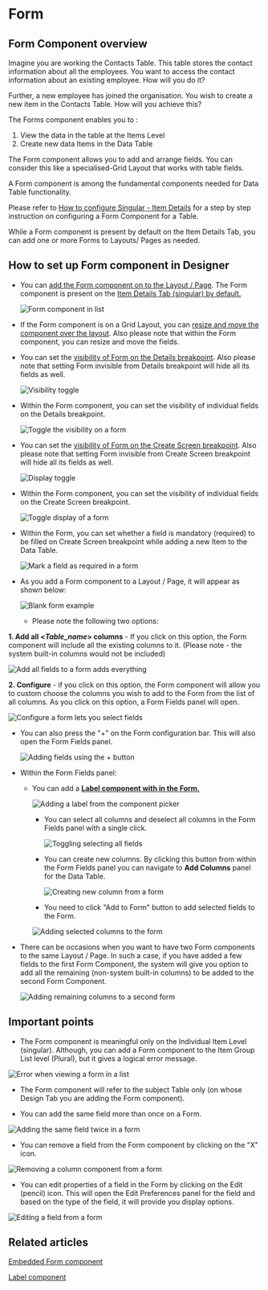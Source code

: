 # Form

## Form Component overview

Imagine you are working the Contacts Table. This table stores the contact information about all the employees. You want to access the contact information about an existing employee. How will you do it?

Further, a new employee has joined the organisation. You wish to create a new item in the Contacts Table. How will you achieve this?

The Forms component enables you to :

1. View the data in the table at the Items Level
2. Create new data Items in the Data Table

The Form component allows you to add and arrange fields. You can consider this like a specialised-Grid Layout that works with table fields.

A Form component is among the fundamental components needed for Data Table functionality.

Please refer to [How to configure Singular - Item Details](/docs/Rapid/4-Keyper%20Manual/2-Designer/2-Pages/5-how-to-guides/how-to-configure-item-details-and-item-creation/how-to-configure-item-details-and-item-creation.md) for a step by step instruction on configuring a Form Component for a Table.

While a Form component is present by default on the Item Details Tab, you can add one or more Forms to Layouts/ Pages as needed.


## How to set up Form component in Designer

- You can [add the Form component on to the Layout / Page](/docs/Rapid/4-Keyper%20Manual/2-Designer/2-Pages/5-how-to-guides/how-to-add-a-component/how-to-add-a-component.md "How to add a component to a Layout / Page?"). The Form component is present on the [Item Details Tab (singular) by default.](/docs/Rapid/4-Keyper%20Manual/2-Designer/2-Pages/5-how-to-guides/how-to-configure-item-details-and-item-creation/how-to-configure-item-details-and-item-creation.md) 

    ![Form component in list](<Component list.png>)
- If the Form component is on a Grid Layout, you can [resize and move the component over the layout](/docs/Rapid/4-Keyper%20Manual/2-Designer/2-Pages/5-how-to-guides/how-to-arrange-a-component-on-a-grid/how-to-arrange-a-component-on-a-grid.md "How to arrange a component on Grid layout?"). Also please note that within the Form component, you can resize and move the fields.
- You can set the [visibility of Form on the Details breakpoint](/docs/Rapid/4-Keyper%20Manual/2-Designer/2-Pages/5-how-to-guides/how-to-hide-components-on-breakpoints/how-to-hide-components-on-breakpoints.md "How to set a component to be visible / hidden on 'Item Details' and 'Create' breakpoints?"). Also please note that setting Form invisible from Details breakpoint will hide all its fields as well. 

    ![Visibility toggle](<../Visiblity toggle.png>)
- Within the Form component, you can set the visibility of individual fields on the Details breakpoint.   

    ![Toggle the visibility on a form](<Toggle visiblity on form.png>)

- You can set the [visibility of Form on the Create Screen breakpoint](/docs/Rapid/4-Keyper%20Manual/2-Designer/2-Pages/5-how-to-guides/how-to-hide-components-on-breakpoints/how-to-hide-components-on-breakpoints.md "How to set a component to be visible / hidden on 'Item Details' and 'Create' breakpoints?"). Also please note that setting Form invisible from Create Screen breakpoint will hide all its fields as well.  

    ![Display toggle](<../Display toggle.png>)
- Within the Form component, you can set the visibility of individual fields on the Create Screen breakpoint.  

    ![Toggle display of a form](<Toggle display on a form.png>)
- Within the Form, you can set whether a field is mandatory (required) to be filled on Create Screen breakpoint while adding a new Item to the Data Table.  

    ![Mark a field as required in a form](<Mark a field in a form as required.png>)
- As you add a Form component to a Layout / Page, it will appear as shown below: 

    ![Blank form example](<Blank form example.png>)
    - Please note the following two options:

**1. Add all &lt;*Table\_name*&gt; columns** - If you click on this option, the Form component will include all the existing columns to it. (Please note - the system built-in columns would not be included)  

![Add all fields to a form adds everything](<Add all fields to a form.png>)
  
**2. Configure** - if you click on this option, the Form component will allow you to custom choose the columns you wish to add to the Form from the list of all columns. As you click on this option, a Form Fields panel will open.  

![Configure a form lets you select fields](<Configure a form to select fields.png>)

- You can also press the "+" on the Form configuration bar. This will also open the Form Fields panel.   

    ![Adding fields using the + button](<Add fields to a form using the plus.png>)
- Within the Form Fields panel: 
    - You can add a [**Label component with in the Form.**](/docs/Rapid/4-Keyper%20Manual/2-Designer/2-Pages/3-Components/label/label.md "What is a Label component?")  

        ![Adding a label from the component picker](<Add a label to a form.png>)
        - You can select all columns and deselect all columns in the Form Fields panel with a single click.   

            ![Toggling selecting all fields](<Toggling selecting all fields.png>)
        - You can create new columns. By clicking this button from within the Form Fields panel you can navigate to **Add Columns** panel for the Data Table.   

            ![Creating new column from a form](<Creating new column from a form.png>)
        - You need to click "Add to Form" button to add selected fields to the Form. 

        ![Adding selected columns to the form](<Adding selected columns to the form.png>)

- There can be occasions when you want to have two Form components to the same Layout / Page. In such a case, if you have added a few fields to the first Form Component, the system will give you option to add all the remaining (non-system built-in columns) to be added to the second Form Component.  

    ![Adding remaining columns to a second form](<Add remaining columns with two forms.png>)

## Important points

- The Form component is meaningful only on the Individual Item Level (singular). Although, you can add a Form component to the Item Group List level (Plural), but it gives a logical error message. 

![Error when viewing a form in a list](<Error when viewing a form in a list.png>)

- The Form component will refer to the subject Table only (on whose Design Tab you are adding the Form component).

- You can add the same field more than once on a Form.

![Adding the same field twice in a form](<Adding the same field twice in a form.png>)

- You can remove a field from the Form component by clicking on the "X" icon.  

![Removing a column component from a form](<Removing a column component from a form.png>)

- You can edit properties of a field in the Form by clicking on the Edit (pencil) icon. This will open the Edit Preferences panel for the field and based on the type of the field, it will provide you display options. 

![Editing a field from a form](<Editing a column from a form.png>)

## Related articles

[Embedded Form component](/docs/Rapid/4-Keyper%20Manual/2-Designer/2-Pages/3-Components/embedded-form/embedded-form.md "What is a Embedded Form component on a Layout / Page?")

[Label component](/docs/Rapid/4-Keyper%20Manual/2-Designer/2-Pages/3-Components/label/label.md "What is a Label component?")